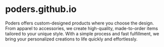 # poders.github.io
Poders offers custom-designed products where you choose the design. From apparel to accessories, we create high-quality, made-to-order items tailored to your unique style. With a simple process and fast fulfillment, we bring your personalized creations to life quickly and effortlessly.
